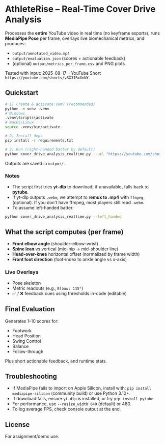 # AthleteRise – Real-Time Cover Drive Analysis

Processes the **entire** YouTube video in real time (no keyframe exports), runs **MediaPipe Pose** per frame, overlays live biomechanical metrics, and produces:
- `output/annotated_video.mp4`
- `output/evaluation.json` (scores + actionable feedback)
- (optional) `output/metrics_per_frame.csv` and PNG plots

Tested with input: 2025-08-17 – YouTube Short `https://youtube.com/shorts/vSX3IRxGnNY`

## Quickstart

```bash
# 1) Create & activate venv (recommended)
python -m venv .venv
# Windows
.venv\Scripts\activate
# macOS/Linux
source .venv/bin/activate

# 2) Install deps
pip install -r requirements.txt

# 3) Run (right-handed batter by default)
python cover_drive_analysis_realtime.py --url "https://youtube.com/shorts/vSX3IRxGnNY" --save_metrics_csv --plot_metrics
```

Outputs are saved in `output/`.

### Notes
- The script first tries **yt-dlp** to download; if unavailable, falls back to **pytube**.
- If yt-dlp outputs `.webm`, we attempt to **remux to .mp4** with `ffmpeg` (optional). If you don't have ffmpeg, most players still read `.webm`.
- To assume left-handed batter:
```bash
python cover_drive_analysis_realtime.py --left_handed
```

## What the script computes (per frame)
- **Front elbow angle** (shoulder–elbow–wrist)
- **Spine lean** vs vertical (mid-hip → mid-shoulder line)
- **Head-over-knee** horizontal offset (normalized by frame width)
- **Front foot direction** (foot-index to ankle angle vs x-axis)

### Live Overlays
- Pose skeleton
- Metric readouts (e.g., `Elbow: 115°`)
- ✅ / ❌ feedback cues using thresholds in-code (editable)

## Final Evaluation
Generates 1–10 scores for:
- Footwork
- Head Position
- Swing Control
- Balance
- Follow-through

Plus short actionable feedback, and runtime stats.

## Troubleshooting
- If MediaPipe fails to import on Apple Silicon, install with: `pip install mediapipe-silicon` (community build) or use Python 3.10+.
- If download fails, ensure `yt-dlp` is installed, or try `pip install pytube`.
- For performance, use `--resize_width 640` (default) or 480.
- To log average FPS, check console output at the end.

## License
For assignment/demo use.
